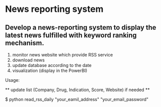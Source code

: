 # News reporting system
## Develop a news-reporting system to display the latest news fulfilled with keyword ranking mechanism. 

1. monitor news website which provide RSS service
2. download news
3. update database according to the date
4. visualization (display in the PowerBI)

Usage:

** update list (Company, Drug, Indication, Score, Website) if needed **

$ python read_rss_daily "your_eamil_address" "your_email_password"
